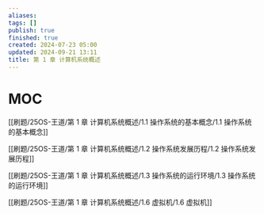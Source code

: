 ```yaml
---
aliases: 
tags: []
publish: true
finished: true
created: 2024-07-23 05:00
updated: 2024-09-21 13:11
title: 第 1 章 计算机系统概述
---
```


# MOC

[[刷题/25OS-王道/第 1 章 计算机系统概述/1.1 操作系统的基本概念/1.1 操作系统的基本概念]]

[[刷题/25OS-王道/第 1 章 计算机系统概述/1.2 操作系统发展历程/1.2 操作系统发展历程]]

[[刷题/25OS-王道/第 1 章 计算机系统概述/1.3 操作系统的运行环境/1.3 操作系统的运行环境]]

[[刷题/25OS-王道/第 1 章 计算机系统概述/1.6 虚拟机/1.6 虚拟机]]

